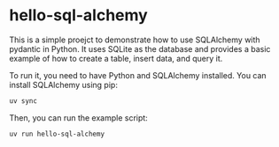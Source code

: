 # hello-sql-alchemy

This is a simple proejct to demonstrate how to use SQLAlchemy with pydantic in Python. It uses SQLite as the database and provides a basic example of how to create a table, insert data, and query it.


To run it, you need to have Python and SQLAlchemy installed. You can install SQLAlchemy using pip:

```bash
uv sync
```

Then, you can run the example script:

```bash
uv run hello-sql-alchemy
```
